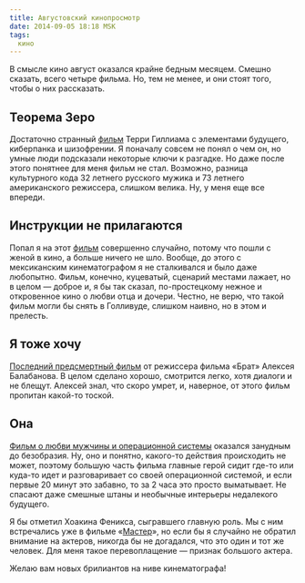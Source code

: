 ```yaml
---
title: Августовский кинопросмотр
date: 2014-09-05 18:18 MSK
tags:
  кино
---
```


В смысле кино август оказался крайне бедным месяцем. Смешно сказать, всего четыре фильма. Но, тем не менее, и они стоят
того, чтобы о них рассказать.

<!-- more -->

## Теорема Зеро

Достаточно странный [фильм](http://www.kinopoisk.ru/film/696977/) Терри Гиллиама с элементами будущего, киберпанка и
шизофрении. Я поначалу совсем не понял о чем он, но умные люди подсказали некоторые ключи к разгадке. Но даже после
этого понятнее для меня фильм не стал. Возможно, разница культурного кода 32 летнего русского мужика и 73 летнего
американского режиссера, слишком велика. Ну, у меня еще все впереди.

## Инструкции не прилагаются

Попал я на этот [фильм](http://www.kinopoisk.ru/film/678898/) совершенно случайно, потому что пошли с женой в кино, а
больше ничего не шло. Вообще, до этого с мексиканским кинематографом я не сталкивался и было даже любопытно. Фильм,
конечно, куцеватый, сценарий местами лажает, но в целом — доброе и, я бы так сказал, по-простецкому нежное и откровенное
кино о любви отца и дочери. Честно, не верю, что такой фильм могли бы снять в Голливуде, слишком наивно, но в этом и
прелесть.

## Я тоже хочу

[Последний предсмертный фильм](http://www.kinopoisk.ru/film/669275/) от режиссера фильма «Брат» Алексея Балабанова. В
целом сделано хорошо, смотрится легко, хотя диалоги и не блещут. Алексей знал, что скоро умрет, и, наверное, от этого
фильм пропитан какой-то тоской.

## Она

[Фильм о любви мужчины и операционной системы](http://www.kinopoisk.ru/film/577488/) оказался занудным до безобразия.
Ну, оно и понятно, какого-то действия происходить не может, поэтому большую часть фильма главные герой сидит где-то или
куда-то идет и разговаривает со своей операционной системой, и если первые 20 минут это забавно, то за 2 часа это просто
выматывает. Не спасают даже смешные штаны и необычные интерьеры недалекого будущего.

Я бы отметил Хоакина Феникса, сыгравшего главную роль. Мы с ним встречались уже в фильме
«[Мастер](/life/2014/08/14/july-movies/)», но если бы я случайно не обратил внимание на актеров, никогда бы не
догадался, что это один и тот же человек. Для меня такое перевоплащение — признак большого актера.

Желаю вам новых брилиантов на ниве кинематографа!
